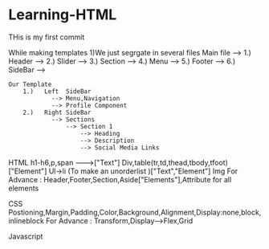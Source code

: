 # Learning-HTML
THis is my first commit

While making templates
    1)We just segrgate in several files
        Main file -->
        1.)   Header -->
        2.)   Slider -->
        3.)   Section -->
        4.)   Menu -->
        5.)   Footer -->
        6.)   SideBar -->

    Our Template
        1.)   Left  SideBar
                --> Menu,Navigation
                --> Profile Component
        2.)   Right SideBar
                --> Sections
                    --> Section 1
                        --> Heading
                        --> Description
                        --> Social Media Links
HTML
    h1-h6,p,span --->["Text"]
    Div,table(tr,td,thead,tbody,tfoot) ["Element"]
    Ul->li (To make an unorderlist )["Text","Element"]
    Img
    For Advance : Header,Footer,Section,Aside["Elements"],Attribute for all elements

CSS
    Postioning,Margin,Padding,Color,Background,Alignment,Display:none,block,inlineblock
    For Advance : Transform,Display-->Flex,Grid

Javascript
    